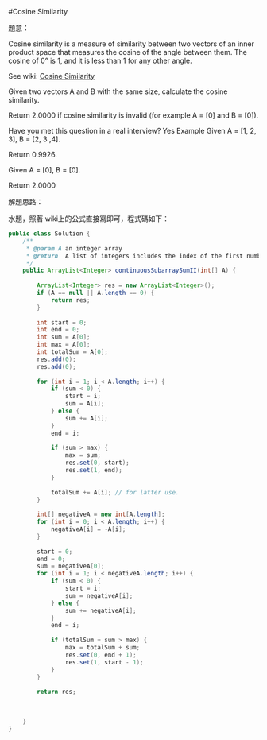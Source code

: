 #Cosine Similarity

[]()

題意：

Cosine similarity is a measure of similarity between two vectors of an inner product space that measures the cosine of the angle between them. The cosine of 0° is 1, and it is less than 1 for any other angle.

See wiki: [Cosine Similarity](https://en.wikipedia.org/wiki/Cosine_similarity)

Given two vectors A and B with the same size, calculate the cosine similarity.

Return 2.0000 if cosine similarity is invalid (for example A = [0] and B = [0]).

Have you met this question in a real interview? Yes
Example
Given A = [1, 2, 3], B = [2, 3 ,4].

Return 0.9926.

Given A = [0], B = [0].

Return 2.0000

解題思路：

水題，照著 wiki上的公式直接寫即可，程式碼如下：

```java
public class Solution {
    /**
     * @param A an integer array
     * @return  A list of integers includes the index of the first number and the index of the last number
     */
    public ArrayList<Integer> continuousSubarraySumII(int[] A) {
        
        ArrayList<Integer> res = new ArrayList<Integer>();
        if (A == null || A.length == 0) {
            return res;
        }
        
        int start = 0;
        int end = 0;
        int sum = A[0];
        int max = A[0];
        int totalSum = A[0];
        res.add(0);
        res.add(0);
        
        for (int i = 1; i < A.length; i++) {
            if (sum < 0) {
                start = i;
                sum = A[i];
            } else {
                sum += A[i];
            }
            end = i;
            
            if (sum > max) {
                max = sum;
                res.set(0, start);
                res.set(1, end);
            }
            
            totalSum += A[i]; // for latter use.
        }
        
        int[] negativeA = new int[A.length];
        for (int i = 0; i < A.length; i++) {
            negativeA[i] = -A[i];
        }
        
        start = 0;
        end = 0;
        sum = negativeA[0];
        for (int i = 1; i < negativeA.length; i++) {
            if (sum < 0) {
                start = i;
                sum = negativeA[i];
            } else {
                sum += negativeA[i];
            }
            end = i;
            
            if (totalSum + sum > max) {
                max = totalSum + sum;
                res.set(0, end + 1);
                res.set(1, start - 1);
            }
        }
        
        return res;
        
        
        
    }
}
```